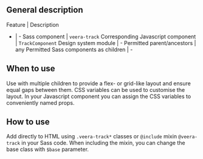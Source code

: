 ## General description

Feature | Description
- | -
Sass component | `veera-track`
Corresponding Javascript component | `TrackComponent`
Design system module | -
Permitted parent/ancestors | any
Permitted Sass components as children | -

## When to use

Use with multiple children to provide a flex- or grid-like layout and ensure equal gaps between them. CSS variables can be used to customise the layout. In your Javascript component you can assign the CSS variables to conveniently named props.

## How to use

Add directly to HTML using `.veera-track*` classes or `@include` mixin `@veera-track` in your Sass code. When including the mixin, you can change the base class with `$base` parameter.
